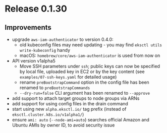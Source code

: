 
# Release 0.1.30

## Improvements
- upgrade `aws-iam-authenticator` to version 0.4.0:
    + old kubeconfig files may need updating - you may find `eksctl utils write-kubeconfig` handy
    + macOS: `homebrew/core/aws-iam-authenticator` is used from now on
- API version v1alpha5
  + Move SSH parameters under `ssh`; public keys can now be specified by local file, uploaded key in EC2 or by the key content (see `examples/07-ssh-keys.yaml` for detailed usage)
  + rename `preBootstrapCommand` option in the config file has been renamed to `preBootstrapCommands`
  + `--dry-run=false` CLI argument has been renamed to `--approve`
- add support to attach target groups to node groups via ARNs
- add support for using config files in the drain command
- start using new `alpha.eksctl.io/` tag prefix (instead of `eksctl.cluster.k8s.io/v1alpha1/`)
- ensure `ami: auto` (`--node-ami=auto`) searches official Amazon and Ubuntu AMIs by owner ID, to avoid security issue
